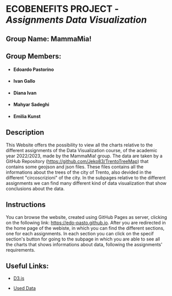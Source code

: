 # **ECOBENEFITS PROJECT** - _Assignments Data Visualization_
## **Group Name:** MammaMia!
## **Group Members:** 
- #### Edoardo Pastorino
- #### Ivan Gallo
- #### Diana Ivan
- #### Mahyar Sadeghi
- #### Emilia Kunst 

## Description
 This Website offers the possibility to view all the charts relative to the different assignments of the Data Visualization course, of the academic year 2022/2023, made by the MammaMia! group. The data are taken by a GitHub Repository (https://github.com/Jeko83/TrentoTreeMap) that contains some geojson and json files. These files contains all the informations about the trees of the city of Trento, also devided in the different "circoscrizioni" of the city. In the subpages relative to the different assignments we can find many different kind of data visualization that show conclusions about the data.

## Instructions
You can browse the website, created using GitHub Pages as server, clicking on the following link: https://edo-pasto.github.io. After you are redirected in the home page of the webiste, in which you can find the different sections, one for each assignments. In each section you can click on the specif section's button for going to the subpage in which you are able to see all the charts that shows informations about data, following the assignments' requirements.

## Useful Links:
- [D3.js] 
- [Used Data] 






   [Used data]: <https://github.com/Jeko83/TrentoTreeMap>
   [D3.js]: <https://d3-graph-gallery.com/>

